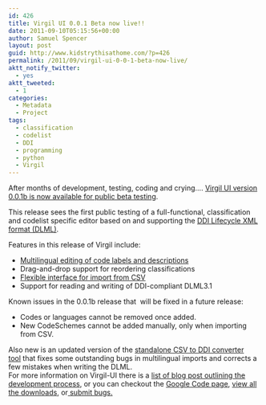 ```yaml
---
id: 426
title: Virgil UI 0.0.1 Beta now live!!
date: 2011-09-10T05:15:56+00:00
author: Samuel Spencer
layout: post
guid: http://www.kidstrythisathome.com/?p=426
permalink: /2011/09/virgil-ui-0-0-1-beta-now-live/
aktt_notify_twitter:
  - yes
aktt_tweeted:
  - 1
categories:
  - Metadata
  - Project
tags:
  - classification
  - codelist
  - DDI
  - programming
  - python
  - Virgil
---
```

After months of development, testing, coding and crying&#8230;. [Virgil UI version 0.0.1b is now available for public beta testing](http://code.google.com/p/virgil-ui/downloads/detail?name=virgil-ui_0.0.1_b.zip "Virgil 0.0.1b").

This release sees the first public testing of a full-functional, classification and codelist specific editor based on and supporting the [DDI Lifecycle XML format (DLML)](http://www.ddialliance.org/Specification/DDI-Lifecycle/ "DDI Lifcycle").

Features in this release of Virgil include:

  * [Multilingual editing of code labels and descriptions](http://www.kidstrythisathome.com/2011/08/virgil-ui-beta-demo-video/ "Virgil UI – Beta demo video")
  * Drag-and-drop support for reordering classifications
  * [Flexible interface for import from CSV](http://www.kidstrythisathome.com/2011/06/virgil-ui-from-legacy-to-csv-to-ddi/ "Virgil UI – Converting from legacy to CSV to DDI")
  * Support for reading and writing of DDI-compliant DLML3.1

Known issues in the 0.0.1b release that  will be fixed in a future release:

  * Codes or languages cannot be removed once added.
  * New CodeSchemes cannot be added manually, only when importing from CSV.

<div>
  Also new is an updated version of the <a title="Virgil c2d 0.0.3b" href="http://code.google.com/p/virgil-ui/downloads/detail?name=virgil-c2d_0.0.3b.zip">standalone CSV to DDI converter tool</a> that fixes some outstanding bugs in multilingual imports and corrects a few mistakes when writing the DLML.
</div>

<div>
  For more information on Virgil-UI there is a <a title="KidsTryThisAtHome - Virgil Posts" href="http://www.kidstrythisathome.com/tag/virgil/">list of blog post outlining the development process</a>, or you can checkout the <a title="Google Code - Virgil" href="http://code.google.com/p/virgil-ui/">Google Code page</a>, <a title="Google Code - Virgil Downloads" href="http://code.google.com/p/virgil-ui/downloads/list">view all the downloads</a>, or<a title="Google Code - Virgil Issues List" href="http://code.google.com/p/virgil-ui/issues/list"> submit bugs.</a>
</div>